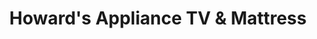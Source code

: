 ---
title: "Howard's Appliance TV & Mattress"
url: /corona/howards-appliance-tv-und-mattress/
shop: Haushaltsgeräte
---